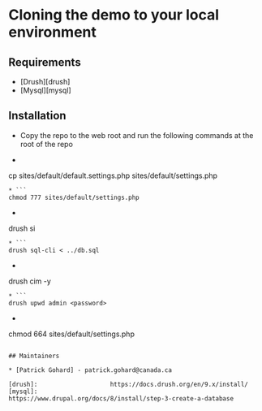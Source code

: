 Cloning the demo to your local environment
====================================

## Requirements

* [Drush][drush]
* [Mysql][mysql]

## Installation

* Copy the repo to the web root and run the following commands at the root of the repo

* ```
cp sites/default/default.settings.php sites/default/settings.php
```
* ```
chmod 777 sites/default/settings.php
```
* ```
drush si
```
* ```
drush sql-cli < ../db.sql
```
* ```
drush cim -y
```
* ```
drush upwd admin <password>
```
* ```
chmod 664 sites/default/settings.php
```

## Maintainers

* [Patrick Gohard] - patrick.gohard@canada.ca

[drush]:                    https://docs.drush.org/en/9.x/install/
[mysql]:                    https://www.drupal.org/docs/8/install/step-3-create-a-database
